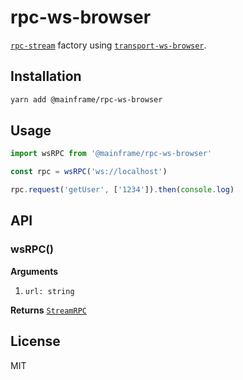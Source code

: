 # rpc-ws-browser

[`rpc-stream`](../rpc-stream) factory using [`transport-ws-browser`](../transport-ws-browser).

## Installation

```sh
yarn add @mainframe/rpc-ws-browser
```

## Usage

```js
import wsRPC from '@mainframe/rpc-ws-browser'

const rpc = wsRPC('ws://localhost')

rpc.request('getUser', ['1234']).then(console.log)
```

## API

### wsRPC()

**Arguments**

1.  `url: string`

**Returns** [`StreamRPC`](../rpc-stream)

## License

MIT
